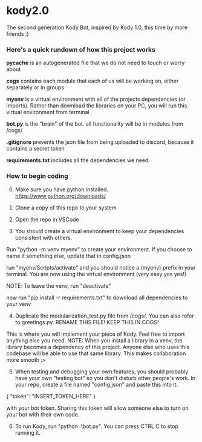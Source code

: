 # kody2.0
The second generation Kody Bot, inspired by Kody 1.0, this time by more friends :)

### Here's a quick rundown of how this project works
**__pycache__** is an autogenerated file that we do not need to touch or worry about

**cogs** contains each module that each of us will be working on, either separately or in groups

**myenv** is a virtual environment with all of the projects dependencies (or imports). Rather than download the libraries on your PC, you will run this virtual environment from terminal

**bot.py** is the "brain" of the bot. all functionality will be in modules from /cogs/

**.gitignore** prevents the json file from being uploaded to discord, because it contains a secret token

**requirements.txt** includes all the dependencies we need

### How to begin coding
0. Make sure you have python installed. https://www.python.org/downloads/

1. Clone a copy of this repo to your system

2. Open the repo in VSCode

3. You should create a virtual environment to keep your dependencies consistent with others.

Run "python -m venv myenv" to create your environment. If you choose to name it something else, update that in config.json

run "myenv/Scripts/activate" and you should notice a (myenv) prefix in your terminal. You are now using the virtual environment (very easy yes yes!)

NOTE: To leave the venv, run "deactivate"

now run "pip install -r requirements.txt" to download all dependencies to your venv

4. Duplicate the modularization_test.py file from /cogs/. You can also refer to greetings.py. RENAME THIS FILE! KEEP THIS IN COGS!

This is where you will implement your piece of Kody. Feel free to import anything else you need. NOTE: When you install a library in a venv, the library becomes a dependency of this project. Anyone else who uses this codebase will be able to use that same library. This makes collaboration more smooth :>

5. When testing and debugging your own features, you should probably have your own "testing bot" so you don't disturb other people's work. In your repo, create a file named "config.json" and paste this into it:

{
    "token": "INSERT_TOKEN_HERE"
}

with your bot token. Sharing this token will allow someone else to turn on your bot with their own code.

6. To run Kody, run "python .\bot.py". You can press CTRL C to stop running it.
